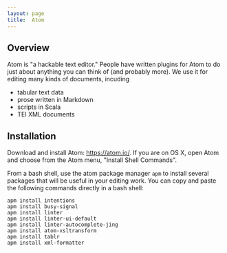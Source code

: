 ```yaml
---
layout: page
title:  Atom
---
```



## Overview

Atom is "a hackable text editor."  People have written plugins for Atom to do just about anything you can think of (and probably more).  We use it for editing many kinds of documents, incuding

-   tabular text data
-   prose written in Markdown
-   scripts in Scala
-   TEI XML documents

## Installation

Download and install Atom:  <https://atom.io/>.  If you are on OS X, open Atom and choose from the Atom menu, "Install Shell Commands".

From a bash shell, use the atom package manager `apm` to install several packages that will be useful in your editing work.  You can copy and paste the following commands directly in a bash shell:


    apm install intentions
    apm install busy-signal
    apm install linter
    apm install linter-ui-default
    apm install linter-autocomplete-jing
    apm install atom-xsltransform
    apm install tablr
    apm install xml-formatter
